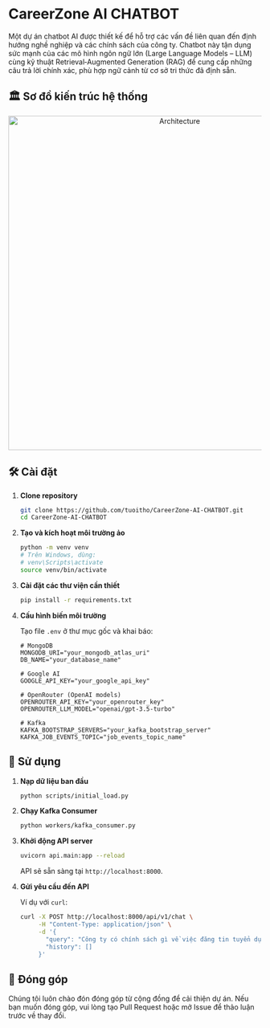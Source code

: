 # CareerZone AI CHATBOT

Một dự án chatbot AI được thiết kế để hỗ trợ các vấn đề liên quan đến định hướng nghề nghiệp và các chính sách của công ty. Chatbot này tận dụng sức mạnh của các mô hình ngôn ngữ lớn (Large Language Models – LLM) cùng kỹ thuật Retrieval‑Augmented Generation (RAG) để cung cấp những câu trả lời chính xác, phù hợp ngữ cảnh từ cơ sở tri thức đã định sẵn.

## 🏛️ Sơ đồ kiến trúc hệ thống

<div align="center">
  <img src="https://github.com/user-attachments/assets/ef1ffa9c-1528-4fa1-9e35-17b479cd821b" width="666" alt="Architecture" />
</div>

## 🛠️ Cài đặt

1. **Clone repository**

   ```bash
   git clone https://github.com/tuoitho/CareerZone-AI-CHATBOT.git
   cd CareerZone-AI-CHATBOT
   ```

2. **Tạo và kích hoạt môi trường ảo**

   ```bash
   python -m venv venv
   # Trên Windows, dùng:
   # venv\Scripts\activate
   source venv/bin/activate
   ```

3. **Cài đặt các thư viện cần thiết**

   ```bash
   pip install -r requirements.txt
   ```

4. **Cấu hình biến môi trường**

   Tạo file `.env` ở thư mục gốc và khai báo:

   ```env
   # MongoDB
   MONGODB_URI="your_mongodb_atlas_uri"
   DB_NAME="your_database_name"

   # Google AI
   GOOGLE_API_KEY="your_google_api_key"

   # OpenRouter (OpenAI models)
   OPENROUTER_API_KEY="your_openrouter_key"
   OPENROUTER_LLM_MODEL="openai/gpt-3.5-turbo"

   # Kafka
   KAFKA_BOOTSTRAP_SERVERS="your_kafka_bootstrap_server"
   KAFKA_JOB_EVENTS_TOPIC="job_events_topic_name"
   ```

## 🚀 Sử dụng

1. **Nạp dữ liệu ban đầu**

   ```bash
   python scripts/initial_load.py
   ```

2. **Chạy Kafka Consumer**

   ```bash
   python workers/kafka_consumer.py
   ```

3. **Khởi động API server**

   ```bash
   uvicorn api.main:app --reload
   ```

   API sẽ sẵn sàng tại `http://localhost:8000`.

4. **Gửi yêu cầu đến API**

   Ví dụ với `curl`:

   ```bash
   curl -X POST http://localhost:8000/api/v1/chat \
        -H "Content-Type: application/json" \
        -d '{
          "query": "Công ty có chính sách gì về việc đăng tin tuyển dụng?",
          "history": []
        }'
   ```

## 🤝 Đóng góp

Chúng tôi luôn chào đón đóng góp từ cộng đồng để cải thiện dự án. Nếu bạn muốn đóng góp, vui lòng tạo Pull Request hoặc mở Issue để thảo luận trước về thay đổi.
